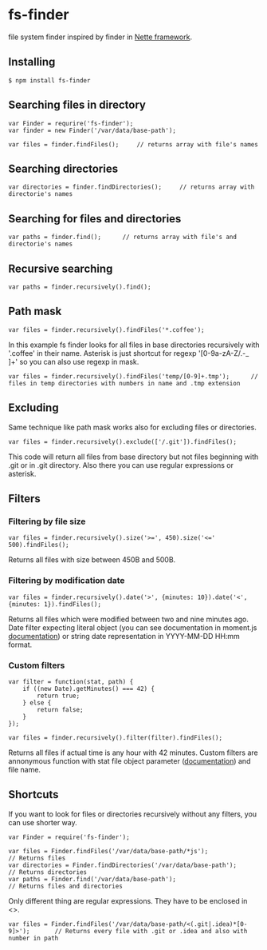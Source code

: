 # fs-finder
file system finder inspired by finder in [Nette framework](http://doc.nette.org/en/finder).

## Installing

```
$ npm install fs-finder
```

## Searching files in directory

```
var Finder = requrire('fs-finder');
var finder = new Finder('/var/data/base-path');

var files = finder.findFiles();		// returns array with file's names
```

## Searching directories

```
var directories = finder.findDirectories();		// returns array with directorie's names
```

## Searching for files and directories

```
var paths = finder.find();		// returns array with file's and directorie's names
```

## Recursive searching

```
var paths = finder.recursively().find();
```

## Path mask

```
var files = finder.recursively().findFiles('*.coffee');
```

In this example fs finder looks for all files in base directories recursively with '.coffee' in their name.
Asterisk is just shortcut for regexp '[0-9a-zA-Z/.-_ ]+' so you can also use regexp in mask.

```
var files = finder.recursively().findFiles('temp/[0-9]+.tmp');		// files in temp directories with numbers in name and .tmp extension
```

## Excluding

Same technique like path mask works also for excluding files or directories.

```
var files = finder.recursively().exclude(['/.git']).findFiles();
```

This code will return all files from base directory but not files beginning with .git or in .git directory.
Also there you can use regular expressions or asterisk.

## Filters

### Filtering by file size

```
var files = finder.recursively().size('>=', 450).size('<=' 500).findFiles();
```

Returns all files with size between 450B and 500B.

### Filtering by modification date

```
var files = finder.recursively().date('>', {minutes: 10}).date('<', {minutes: 1}).findFiles();
```

Returns all files which were modified between two and nine minutes ago.
Date filter expecting literal object (you can see documentation in moment.js [documentation](http://momentjs.com/docs/#/manipulating/add/))
or string date representation in YYYY-MM-DD HH:mm format.

### Custom filters

```
var filter = function(stat, path) {
	if ((new Date).getMinutes() === 42) {
		return true;
	} else {
		return false;
	}
});

var files = finder.recursively().filter(filter).findFiles();
```

Returns all files if actual time is any hour with 42 minutes.
Custom filters are annonymous function with stat file object parameter ([documentation](http://nodejs.org/api/fs.html#fs_class_fs_stats))
and file name.

## Shortcuts

If you want to look for files or directories recursively without any filters, you can use shorter way.

```
var Finder = require('fs-finder');

var files = Finder.findFiles('/var/data/base-path/*js');				// Returns files
var directories = Finder.findDirectories('/var/data/base-path');		// Returns directories
var paths = Finder.find('/var/data/base-path');							// Returns files and directories
```

Only different thing are regular expressions. They have to be enclosed in <>.

```
var files = Finder.findFiles('/var/data/base-path/<(.git|.idea)*[0-9]>');		// Returns every file with .git or .idea and also with number in path
```